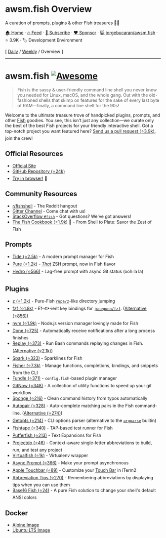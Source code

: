 # awsm.fish Overview

A curation of prompts, plugins & other Fish treasures 🐚💎

[🏠 Home](/README.md) · [🔥 Feed](https://www.trackawesomelist.com/jorgebucaran/awsm.fish/rss.xml) · [📮 Subscribe](https://trackawesomelist.us17.list-manage.com/subscribe?u=d2f0117aa829c83a63ec63c2f&id=36a103854c) · [❤️  Sponsor](https://github.com/sponsors/theowenyoung) · [😺 jorgebucaran/awsm.fish](https://github.com/jorgebucaran/awsm.fish) · ⭐ 3.9K · 🏷️ Development Environment

[ [Daily](/content/jorgebucaran/awsm.fish/README.md) / [Weekly](/content/jorgebucaran/awsm.fish/week/README.md) / Overview ]

---

# awsm.fish [![Awesome](https://awesome.re/badge.svg)](https://awesome.re)

> Fish is the sassy & user-friendly command line shell you never knew you needed for Linux, macOS, and the whole gang. Out with the old-fashioned shells that skimp on features for the sake of every last byte of RAM—finally, a command line shell for the 90s!

Welcome to the ultimate treasure trove of handpicked plugins, prompts, and other [Fish](https://fishshell.com/) goodies. You see, this isn't just any collection—we curate only the best of the best Fish projects for your friendly interactive shell. Got a top-notch project you want featured here? [Send us a pull request (⭐3.9k)](https://github.com/jorgebucaran/awesome-fish/fork), join the crew!

## Official Resources

*   [Official Site](https://fishshell.com)
*   [GitHub Repository (⭐24k)](https://github.com/fish-shell/fish-shell)
*   [Try in browser!](https://rootnroll.com/d/fish-shell/) 🍤

## Community Resources

*   [r/fishshell](https://www.reddit.com/r/fishshell) - The Reddit hangout
*   [Gitter Channel](https://gitter.im/fish-shell/fish-shell) - Come chat with us!
*   [StackOverflow `#fish`](https://stackoverflow.com/questions/tagged/fish) - Got questions? We've got answers!
*   [The Fish Cookbook (⭐1.9k)](https://github.com/jorgebucaran/cookbook.fish) 🦞 - From Shell to Plate: Savor the Zest of Fish

## Prompts

*   [Tide (⭐2.5k)](https://github.com/IlanCosman/tide) - A modern prompt manager for Fish
*   [Pure (⭐1.2k)](https://github.com/pure-fish/pure/) - [*That*](https://github.com/sindresorhus/pure) ZSH prompt, now in Fish flavor
*   [Hydro (⭐566)](https://github.com/jorgebucaran/hydro) - Lag-free prompt with async Git status (ooh la la)

## Plugins

*   [z (⭐1.2k)](https://github.com/jethrokuan/z) - Pure-Fish [`rupa/z`](https://github.com/rupa/z)-like directory jumping
*   [fzf (⭐1.8k)](https://github.com/PatrickF1/fzf.fish) - Ef-🐟-ient key bindings for [`junegunn/fzf`](https://github.com/junegunn/fzf). ([Alternative (⭐856)](https://github.com/jethrokuan/fzf))
*   [nvm (⭐1.9k)](https://github.com/jorgebucaran/nvm.fish) - Node.js version manager lovingly made for Fish
*   [Done (⭐725)](https://github.com/franciscolourenco/done) - Automatically receive notifications after a long process finishes
*   [Replay (⭐373)](https://github.com/jorgebucaran/replay.fish) - Run Bash commands replaying changes in Fish. ([Alternative (⭐2.1k)](https://github.com/edc/bass))
*   [Spark (⭐323)](https://github.com/jorgebucaran/spark.fish) - Sparklines for Fish
*   [Fisher (⭐7.3k)](https://github.com/jorgebucaran/fisher) - Manage functions, completions, bindings, and snippets from the CLI
*   [Fundle (⭐371)](https://github.com/danhper/fundle) - `config.fish`-based plugin manager
*   [GitNow (⭐348)](https://github.com/joseluisq/gitnow) - A collection of utility functions to speed up your git workflow
*   [Sponge (⭐216)](https://github.com/meaningful-ooo/sponge) - Clean command history from typos automatically
*   [Autopair (⭐328)](https://github.com/jorgebucaran/autopair.fish) - Auto-complete matching pairs in the Fish command-line. ([Alternative (⭐274)](https://github.com/laughedelic/pisces))
*   [Getopts (⭐214)](https://github.com/jorgebucaran/getopts.fish) - CLI options parser (alternative to the [`argparse`](https://fishshell.com/docs/current/cmds/argparse.html) builtin)
*   [Fishtape (⭐340)](https://github.com/jorgebucaran/fishtape) - TAP-based test runner for Fish
*   [Pufferfish (⭐213)](https://github.com/nickeb96/puffer-fish) - Text Expansions for Fish
*   [Projectdo (⭐46)](https://github.com/paldepind/projectdo) - Context-aware single-letter abbreviations to build, run, and test any project
*   [Virtualfish (⭐1k)](https://github.com/adambrenecki/virtualfish) - Virtualenv wrapper
*   [Async Prompt (⭐366)](https://github.com/acomagu/fish-async-prompt) - Make your prompt asynchronous
*   [Apple Touchbar (⭐89)](https://github.com/rodrigobdz/fish-apple-touchbar) - Customize your [Touch Bar](https://developer.apple.com/design/human-interface-guidelines/macos/touch-bar/touch-bar-overview) in iTerm2
*   [Abbreviation Tips (⭐270)](https://github.com/Gazorby/fish-abbreviation-tips) - Remembering abbreviations by displaying tips when you can use them
*   [Base16 Fish (⭐24)](https://github.com/FabioAntunes/base16-fish-shell) - A pure Fish solution to change your shell's default ANSI colors

## Docker

*   [Alpine Image](https://hub.docker.com/r/purefish/docker-fish)
*   [Ubuntu LTS Image](https://hub.docker.com/r/dideler/fish-shell)

